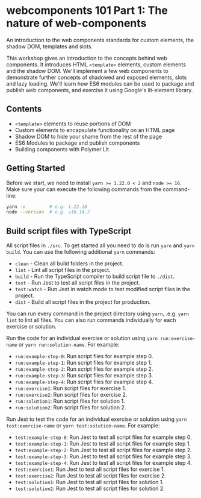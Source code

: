 # webcomponents 101 Part 1: The nature of web-components

An introduction to the web components standards for custom elements, the shadow DOM, templates and slots.

This workshop gives an introduction to the concepts behind web components. It introduces HTML `<template>` elements, custom elements and the shadow DOM. We'll implement a few web components to demonstrate further concepts of shadowed and exposed elements, slots and lazy loading. We'll learn how ES6 modules can be used to package and publish web components, and exercise it using Google's lit-element library.

## Contents

* `<template>` elements to reuse portions of DOM
* Custom elements to encapsulate functionality on an HTML page
* Shadow DOM to hide your shame from the rest of the page
* ES6 Modules to package and publish components
* Building components with Polymer Lit

## Getting Started

Before we start, we need to install `yarn >= 1.22.0 < 2` and `node >= 16`. Make sure your can execute the following commands from the command-line:

```bash
yarn -v         # e.g. 1.22.18
node --version  # e.g. v16.14.2
```

## Build script files with TypeScript

All script files in `./src`. To get started all you need to do is run `yarn` and `yarn build`.
You can use the following additional `yarn` commands:

* `clean` - Clean all build folders in the project.
* `lint` - Lint all script files in the project.
* `build` - Run the TypeScript compiler to build script file to `./dist`.
* `test` - Run Jest to test all script files in the project.
* `test:watch` - Run Jest in watch mode to test modified script files in the project.
* `dist` - Build all script files in the project for production.

You can run every command in the project directory using `yarn`, .e.g. `yarn lint` to lint all files. You can also run
commands individually for each exercise or solution.

Run the code for an individual exercise or solution using `yarn run:exercise-name` or `yarn run:solution-name`. For example:

* `run:example-step-0`:  Run script files for example step 0.
* `run:example-step-1`:  Run script files for example step 1.
* `run:example-step-2`:  Run script files for example step 2.
* `run:example-step-3`:  Run script files for example step 3.
* `run:example-step-4`:  Run script files for example step 4.
* `run:exercise1`:  Run script files for exercise 1.
* `run:exercise2`:  Run script files for exercise 2.
* `run:solution1`:  Run script files for solution 1.
* `run:solution2`:  Run script files for solution 2.

Run Jest to test the code for an individual exercise or solution using `yarn test:exercise-name` or `yarn test:solution-name`. For example:

* `test:example-step-0`: Run Jest to test all script files for example step 0.
* `test:example-step-1`: Run Jest to test all script files for example step 1.
* `test:example-step-2`: Run Jest to test all script files for example step 2.
* `test:example-step-3`: Run Jest to test all script files for example step 3.
* `test:example-step-4`: Run Jest to test all script files for example step 4.
* `test:exercise1`: Run Jest to test all script files for exercise 1.
* `test:exercise2`: Run Jest to test all script files for exercise 2.
* `test:solution1`: Run Jest to test all script files for solution 1.
* `test:solution2`: Run Jest to test all script files for solution 2.

